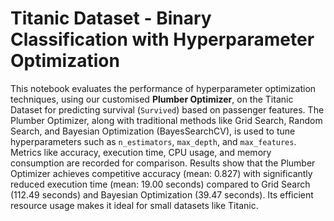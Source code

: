 # Titanic Dataset - Binary Classification with Hyperparameter Optimization


This notebook evaluates the performance of hyperparameter optimization techniques, using our customised **Plumber Optimizer**, on the Titanic Dataset for predicting survival (`Survived`) based on passenger features. The Plumber Optimizer, along with traditional methods like Grid Search, Random Search, and Bayesian Optimization (BayesSearchCV), is used to tune hyperparameters such as `n_estimators`, `max_depth`, and `max_features`. Metrics like accuracy, execution time, CPU usage, and memory consumption are recorded for comparison. Results show that the Plumber Optimizer achieves competitive accuracy (mean: 0.827) with significantly reduced execution time (mean: 19.00 seconds) compared to Grid Search (112.49 seconds) and Bayesian Optimization (39.47 seconds). Its efficient resource usage makes it ideal for small datasets like Titanic. 